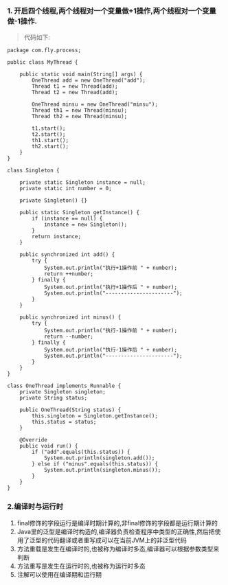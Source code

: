 ### 1. 开启四个线程,两个线程对一个变量做+1操作,两个线程对一个变量做-1操作.
>代码如下:
>
    package com.fly.process;
    
    public class MyThread {
    
        public static void main(String[] args) {
            OneThread add = new OneThread("add");
            Thread t1 = new Thread(add);
            Thread t2 = new Thread(add);
    
            OneThread minsu = new OneThread("minsu");
            Thread th1 = new Thread(minsu);
            Thread th2 = new Thread(minsu);
    
            t1.start();
            t2.start();
            th1.start();
            th2.start();
        }
    }
    
    class Singleton {
    
        private static Singleton instance = null;
        private static int number = 0;
    
        private Singleton() {}
    
        public static Singleton getInstance() {
            if (instance == null) {
                instance = new Singleton();
            }
            return instance;
        }
    
        public synchronized int add() {
            try {
                System.out.println("执行+1操作前 " + number);
                return ++number;
            } finally {
                System.out.println("执行+1操作后 " + number);
                System.out.println("----------------------");
            }
        }
    
        public synchronized int minus() {
            try {
                System.out.println("执行-1操作前 " + number);
                return --number;
            } finally {
                System.out.println("执行-1操作后 " + number);
                System.out.println("----------------------");
            }
        }
    }
    
    class OneThread implements Runnable {
        private Singleton singleton;
        private String status;
    
        public OneThread(String status) {
            this.singleton = Singleton.getInstance();
            this.status = status;
        }
    
        @Override
        public void run() {
            if ("add".equals(this.status)) {
                System.out.println(singleton.add());
            } else if ("minus".equals(this.status)) {
                System.out.println(singleton.minus());
            }
        }
    }

### 2.编译时与运行时
1. final修饰的字段运行是编译时期计算的,非final修饰的字段都是运行期计算的
2. Java里的泛型是编译时构造的,编译器负责检查程序中类型的正确性,然后把使用了泛型的代码翻译或者重写成可以在当前JVM上的非泛型代码
3. 方法重载是发生在编译时的,也被称为编译时多态,编译器可以根据参数类型来判断
4. 方法重写是发生在运行时的,也被称为运行时多态
5. 注解可以使用在编译期和运行期

